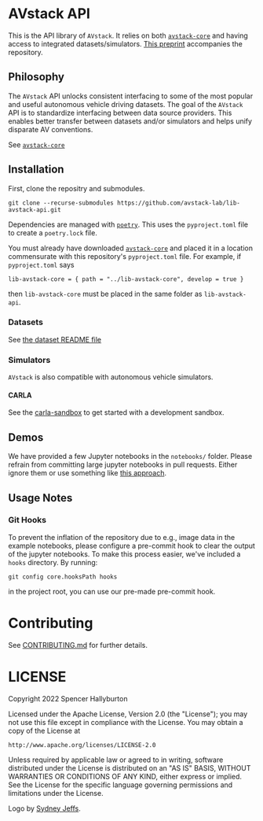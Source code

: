 # AVstack API

This is the API library of `AVstack`.  It relies on both [`avstack-core`][avstack-core] and having access to integrated datasets/simulators. [This preprint][avstack-preprint] accompanies the repository.

## Philosophy

The `AVstack` API unlocks consistent interfacing to some of the most popular and useful autonomous vehicle driving datasets. The goal of the `AVstack` API is to standardize interfacing between data source providers. This enables better transfer between datasets and/or simulators and helps unify disparate AV conventions.

See [`avstack-core`][avstack-core]

## Installation

First, clone the repositry and submodules.
```
git clone --recurse-submodules https://github.com/avstack-lab/lib-avstack-api.git 
```
Dependencies are managed with [`poetry`][poetry]. This uses the `pyproject.toml` file to create a `poetry.lock` file. 

You must already have downloaded [`avstack-core`][avstack-core] and placed it in a location commensurate with this repository's `pyproject.toml` file. For example, if `pyproject.toml` says 
```
lib-avstack-core = { path = "../lib-avstack-core", develop = true }
```
then `lib-avstack-core` must be placed in the same folder as `lib-avstack-api`. 

### Datasets

See [the dataset README file](https://github.com/avstack-lab/lib-avstack-api/data/README.md)

### Simulators

`AVstack` is also compatible with autonomous vehicle simulators.

#### CARLA

See the [carla-sandbox][carla-sandbox] to get started with a development sandbox.

## Demos

We have provided a few Jupyter notebooks in the `notebooks/` folder. Please refrain from committing large jupyter notebooks in pull requests. Either ignore them or use something like [this approach](https://zhauniarovich.com/post/2020/2020-10-clearing-jupyter-output-p2/).

## Usage Notes

### Git Hooks

To prevent the inflation of the repository due to e.g., image data in the example notebooks, please configure a pre-commit hook to clear the output of the jupyter notebooks. To make this process easier, we've included a `hooks` directory. By running:
```
git config core.hooksPath hooks
```
in the project root, you can use our pre-made pre-commit hook.

# Contributing

See [CONTRIBUTING.md](https://github.com/avstack-lab/lib-avstack-core/CONTRIBUTING.md) for further details.

# LICENSE

Copyright 2022 Spencer Hallyburton

Licensed under the Apache License, Version 2.0 (the "License");
you may not use this file except in compliance with the License.
You may obtain a copy of the License at

    http://www.apache.org/licenses/LICENSE-2.0

Unless required by applicable law or agreed to in writing, software
distributed under the License is distributed on an "AS IS" BASIS,
WITHOUT WARRANTIES OR CONDITIONS OF ANY KIND, either express or implied.
See the License for the specific language governing permissions and
limitations under the License.

Logo by [Sydney Jeffs](https://twitter.com/sydney_jeffs).


[poetry]: https://github.com/python-poetry/poetry
[avstack-core]: https://github.com/avstack-lab/lib-avstack-core
[avstack-preprint]: https://arxiv.org/pdf/2212.13857.pdf
[carla-sandbox]: https://github.com/avstack-lab/carla-sandbox
